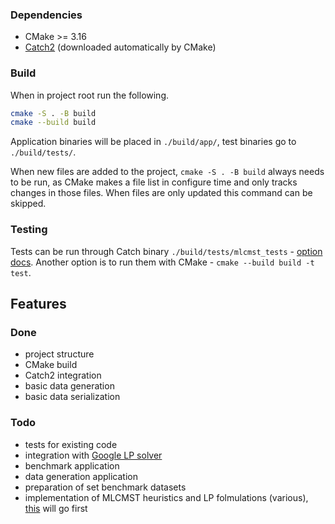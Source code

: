 ### Dependencies
- CMake >= 3.16
- [Catch2](https://github.com/catchorg/Catch2 "Catch2") (downloaded automatically by CMake)

### Build
When in project root run the following.
```bash
cmake -S . -B build
cmake --build build
```
Application binaries will be placed in `./build/app/`, test binaries go to `./build/tests/`.

When new files are added to the project, `cmake -S . -B build` always needs to be run, as CMake makes a file list in configure time and only tracks changes in those files. When files are only updated this command can be skipped.

### Testing
Tests can be run through Catch binary `./build/tests/mlcmst_tests` - [option docs](https://github.com/catchorg/Catch2/blob/master/docs/command-line.md#top "option docs"). Another option is to run them with CMake - `cmake --build build -t test`.

## Features

### Done
- project structure
- CMake build
- Catch2 integration
- basic data generation
- basic data serialization

### Todo
- tests for existing code
- integration with [Google LP solver ](https://developers.google.com/optimization/mip/integer_opt "Google LP solver ")
- benchmark application
- data generation application
- preparation of set benchmark datasets
- implementation of MLCMST heuristics and LP folmulations (various), [this](https://terpconnect.umd.edu/~raghavan/preprints/mlcmst.pdf "this") will go first
